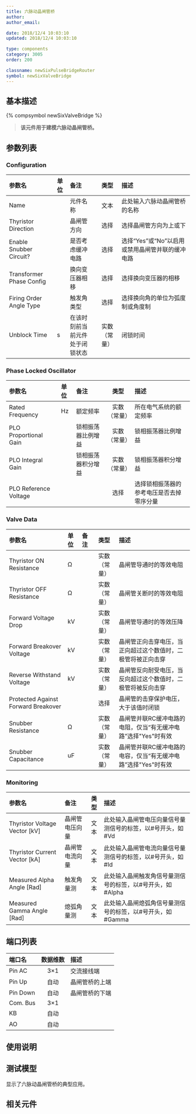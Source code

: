 ```yaml
---
title: 六脉动晶闸管桥
author: 
author_email:

date: 2018/12/4 10:03:10
updated: 2018/12/4 10:03:10

type: components
category: 3005
order: 200

classname: newSixPulseBridgeRouter
symbol: newSixValveBridge
---
```

## 基本描述
{% compsymbol newSixValveBridge %}

> **该元件用于建模六脉动晶闸管桥。**

## 参数列表
### Configuration
| 参数名 | 单位 | 备注 | 类型 | 描述 |
| :--- | :--- | :--- | :--: | :--- |
| Name |  | 元件名称 | 文本 | 此处输入六脉动晶闸管桥的名称 |
| Thyristor Direction |  | 晶闸管方向 | 选择 | 选择晶闸管方向为上或下 |
| Enable Snubber Circuit? |  | 是否考虑缓冲电路 | 选择 | 选择“Yes”或“No”以启用或禁用晶闸管并联的缓冲电路 |
| Transformer Phase Config |  | 换向变压器相移 | 选择 | 选择换向变压器的相移 |
| Firing Order Angle Type |  | 触发角类型 | 选择 | 选择换向角的单位为弧度制或角度制 |
| Unblock Time | s | 在该时刻前当前元件处于闭锁状态 | 实数（常量） | 闭锁时间 |

### Phase Locked Oscillator
| 参数名 | 单位 | 备注 | 类型 | 描述 |
| :--- | :--- | :--- | :--: | :--- |
| Rated Frequency | Hz | 额定频率 | 实数（常量） | 所在电气系统的额定频率 |
| PLO Proportional Gain |  | 锁相振荡器比例增益 | 实数（常量） | 锁相振荡器比例增益 |
| PLO Integral Gain |  | 锁相振荡器积分增益 | 实数（常量） |  锁相振荡器积分增益 |
| PLO Reference Voltage |  |  | 选择 |  选择锁相振荡器的参考电压是否去掉零序分量 |

### Valve Data
| 参数名 | 单位 | 备注 | 类型 | 描述 |
| :--- | :--- | :--- | :--: | :--- |
| Thyristor ON  Resistance | Ω |  | 实数（常量） | 晶闸管导通时的等效电阻 |
| Thyristor OFF Resistance | Ω |  | 实数（常量） | 晶闸管关断时的等效电阻 |
| Forward Voltage Drop | kV |  | 实数（常量） | 晶闸管导通时的等效压降 |
| Forward Breakover Voltage | kV |  | 实数（常量） | 晶闸管正向击穿电压，当正向超过这个数值时，二极管将被正向击穿 |
| Reverse Withstand Voltage | kV |  | 实数（常量） | 晶闸管反向耐受电压，当反向超过这个数值时，二极管将被反向击穿 |
| Protected Against Forward Breakover |  |  | 选择 | 晶闸管的击穿保护电压，大于该值时闭锁 |
| Snubber Resistance | Ω |  | 实数（常量） | 晶闸管并联RC缓冲电路的电阻，仅当“有无缓冲电路”选择"Yes"时有效 |
| Snubber Capacitance | uF |  | 实数（常量） | 晶闸管并联RC缓冲电路的电容，仅当“有无缓冲电路”选择"Yes"时有效 |

### Monitoring
| 参数名 | 备注 | 类型 | 描述 |
| :--- | :--- | :--: | :--- |
| Thyristor Voltage Vector \[kV\] | 晶闸管电压向量 | 文本 | 此处输入晶闸管电压向量信号量测信号的标签，以#号开头，如#Vd |
| Thyristor Current Vector \[kA\] | 晶闸管电流向量 | 文本 | 此处输入晶闸管电流向量信号量测信号的标签，以#号开头，如#Id |
| Measured Alpha Angle \[Rad\] | 触发角量测 | 文本 | 此处输入晶闸触发角信号量测信号的标签，以#号开头，如#Alpha |
| Measured Gamma Angle \[Rad\] | 熄弧角量测 | 文本 | 此处输入晶闸熄弧角信号量测信号的标签，以#号开头，如#Gamma |


## 端口列表

| 端口名 | 数据维数 | 描述 |
| :--- | :--:  | :--- |
| Pin AC | 3×1 |交流接线端 |                   
| Pin Up | 自动 |晶闸管桥的上端 |                   
| Pin Down | 自动 |晶闸管桥的下端 |                   
| Com. Bus | 3×1 | |                   
| KB | 自动 | |                   
| AO | 自动 | |                   

## 使用说明


## 测试模型
[<test name>](<test link>)显示了六脉动晶闸管桥的典型应用。

## 相关元件


